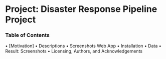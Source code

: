 # Project:  Disaster Response Pipeline Project

### Table of Contents
•	[Motivation]
•	Descriptions
•	Screenshots Web App
•	Installation
•	Data
•	Result: Screenshots
•	Licensing, Authors, and Acknowledgements





